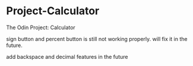 # Project-Calculator


The Odin Project: Calculator

sign button and percent button is still not working properly. will fix it in the future.


add backspace and decimal features in the future
